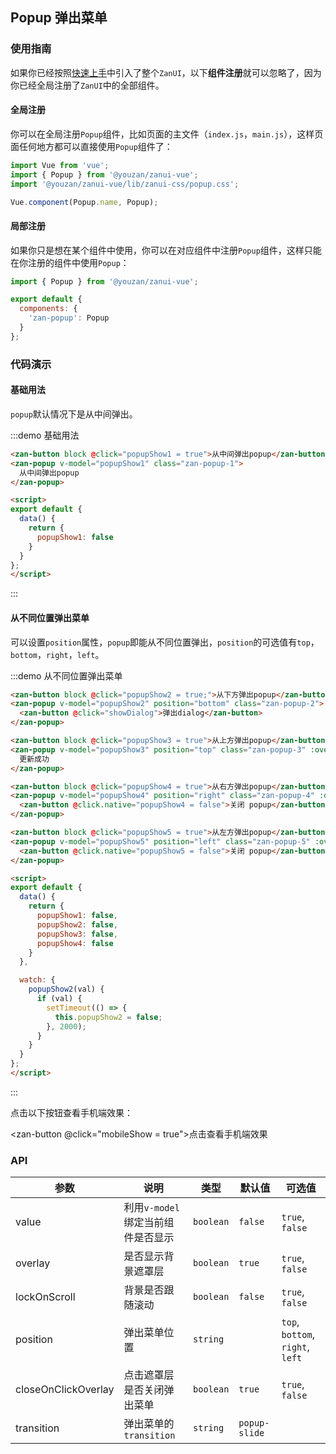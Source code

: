<style>
@component-namespace demo {
  @b popup {
    .examples,
    .example-block {
      padding: 0 15px;
    }

    .zan-popup-1 {
      width: 60%;
      box-sizing: border-box;
      padding: 20px;
      border-radius: 5px;
      text-align: center;
    }

    .zan-popup-2 {
      width: 100%;
      height: 200px;
      box-sizing: border-box;
      padding: 20px;
    }

    .zan-popup-3 {
      line-height: 50px;
      text-align: center;
      background-color: rgba(0, 0, 0, 0.701961);
      color: #fff;
    }

    .zan-popup-4,
    .zan-popup-5 {
      width: 100%;
      height: 100%;
    }

    .zan-button {
      margin: 10px 0;
    }
  }
}
</style>

<script>
import MobileComputed from 'components/mobile-computed';
import Dialog from 'packages/dialog';

export default {
  mixins: [MobileComputed],

  data() {
    return {
      popupShow1: false,
      popupShow2: false,
      popupShow3: false,
      popupShow4: false,
      popupShow5: false
    }
  },

  watch: {
    popupShow3(val) {
      if (val) {
        setTimeout(() => {
          this.popupShow3 = false;
        }, 2000);
      }
    }
  },

  methods: {
    showDialog() {
      Dialog.confirm({
        title: 'confirm标题',
        message: '弹窗提示文字，左右始终距离边20PX，上下距离20PX，文字左对齐。弹窗提示文字，左右始终距离边20PX，上下距离20PX，文字左对齐。'
      }).then((action) => {
        console.log(action);
      }, (error) => {
        console.log(error);
      });
    }
  }
};
</script>

## Popup 弹出菜单

### 使用指南

如果你已经按照[快速上手](/vue/component/quickstart)中引入了整个`ZanUI`，以下**组件注册**就可以忽略了，因为你已经全局注册了`ZanUI`中的全部组件。

#### 全局注册

你可以在全局注册`Popup`组件，比如页面的主文件（`index.js`，`main.js`），这样页面任何地方都可以直接使用`Popup`组件了：

```js
import Vue from 'vue';
import { Popup } from '@youzan/zanui-vue';
import '@youzan/zanui-vue/lib/zanui-css/popup.css';

Vue.component(Popup.name, Popup);
```

#### 局部注册

如果你只是想在某个组件中使用，你可以在对应组件中注册`Popup`组件，这样只能在你注册的组件中使用`Popup`：

```js
import { Popup } from '@youzan/zanui-vue';

export default {
  components: {
    'zan-popup': Popup
  }
};
```

### 代码演示

#### 基础用法

`popup`默认情况下是从中间弹出。

:::demo 基础用法
```html
<zan-button block @click="popupShow1 = true">从中间弹出popup</zan-button>
<zan-popup v-model="popupShow1" class="zan-popup-1">
  从中间弹出popup
</zan-popup>

<script>
export default {
  data() {
    return {
      popupShow1: false
    }
  }
};
</script>
```
:::

#### 从不同位置弹出菜单

可以设置`position`属性，`popup`即能从不同位置弹出，`position`的可选值有`top`，`bottom`，`right`，`left`。

:::demo 从不同位置弹出菜单
```html
<zan-button block @click="popupShow2 = true;">从下方弹出popup</zan-button>
<zan-popup v-model="popupShow2" position="bottom" class="zan-popup-2">
  <zan-button @click="showDialog">弹出dialog</zan-button>
</zan-popup>

<zan-button block @click="popupShow3 = true">从上方弹出popup</zan-button>
<zan-popup v-model="popupShow3" position="top" class="zan-popup-3" :overlay="false">
  更新成功
</zan-popup>

<zan-button block @click="popupShow4 = true">从右方弹出popup</zan-button>
<zan-popup v-model="popupShow4" position="right" class="zan-popup-4" :overlay="false">
  <zan-button @click.native="popupShow4 = false">关闭 popup</zan-button>
</zan-popup>

<zan-button block @click="popupShow5 = true">从左方弹出popup</zan-button>
<zan-popup v-model="popupShow5" position="left" class="zan-popup-5" :overlay="false">
  <zan-button @click.native="popupShow5 = false">关闭 popup</zan-button>
</zan-popup>

<script>
export default {
  data() {
    return {
      popupShow1: false,
      popupShow2: false,
      popupShow3: false,
      popupShow4: false
    }
  },

  watch: {
    popupShow2(val) {
      if (val) {
        setTimeout(() => {
          this.popupShow2 = false;
        }, 2000);
      }
    }
  }
};
</script>
```
:::

点击以下按钮查看手机端效果：

<zan-button @click="mobileShow = true">点击查看手机端效果</zan-button>
<mobile-popup v-model="mobileShow" :url="mobileUrl"></mobile-popup>

### API

| 参数       | 说明      | 类型       | 默认值       | 可选值       |
|-----------|-----------|-----------|-------------|-------------|
| value | 利用`v-model`绑定当前组件是否显示 | `boolean`  | `false` | `true`, `false`  |
| overlay | 是否显示背景遮罩层 | `boolean`  | `true` | `true`, `false`  |
| lockOnScroll | 背景是否跟随滚动 | `boolean`  | `false` | `true`, `false`  |
| position | 弹出菜单位置 | `string`  |  | `top`, `bottom`, `right`, `left`  |
| closeOnClickOverlay | 点击遮罩层是否关闭弹出菜单 | `boolean`  | `true` | `true`, `false`  |
| transition | 弹出菜单的`transition` | `string`  | `popup-slide` |   |
